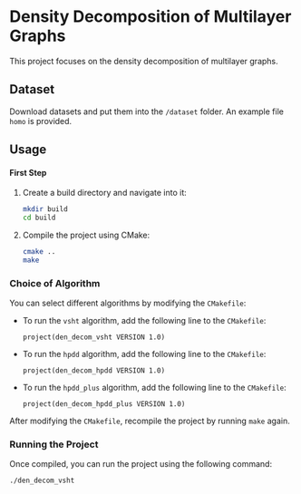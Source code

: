 # Density Decomposition of Multilayer Graphs

This project focuses on the density decomposition of multilayer graphs. 

## Dataset

Download datasets and put them into the `/dataset` folder. An example file `homo` is provided.

## Usage

#### First Step

1. Create a build directory and navigate into it:
    ```bash
    mkdir build
    cd build
    ```

2. Compile the project using CMake:
    ```bash
    cmake ..
    make
    ```

### Choice of Algorithm

You can select different algorithms by modifying the `CMakefile`:

- To run the `vsht` algorithm, add the following line to the `CMakefile`:
    ```cmakefile
    project(den_decom_vsht VERSION 1.0)
    ```

- To run the `hpdd` algorithm, add the following line to the `CMakefile`:
    ```cmakefile
    project(den_decom_hpdd VERSION 1.0)
    ```

- To run the `hpdd_plus` algorithm, add the following line to the `CMakefile`:
    ```cmakefile
    project(den_decom_hpdd_plus VERSION 1.0)
    ```

After modifying the `CMakefile`, recompile the project by running `make` again.

### Running the Project

Once compiled, you can run the project using the following command:

```bash
./den_decom_vsht
